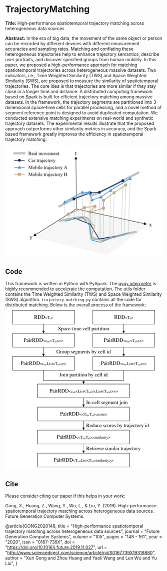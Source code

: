 # TrajectoryMatching

**Title:** High-performance spatiotemporal trajectory matching across heterogeneous data sources

**Abstract:** In the era of big data, the movement of the same object or person can be recorded by different devices with different measurement accuracies and sampling rates. Matching and conflating these heterogeneous trajectories help to enhance trajectory semantics, describe user portraits, and discover specified groups from human mobility. In this paper, we proposed a high-performance approach for matching spatiotemporal trajectories across heterogeneous massive datasets. Two indicators, i.e., Time Weighted Similarity (TWS) and Space Weighted Similarity (SWS), are proposed to measure the similarity of spatiotemporal trajectories. The core idea is that trajectories are more similar if they stay close in a longer time and distance. A distributed computing framework based on Spark is built for efficient trajectory matching among massive datasets. In the framework, the trajectory segments are partitioned into 3-dimensional space–time cells for parallel processing, and a novel method of segment reference point is designed to avoid duplicated computation. We conducted extensive matching experiments on real-world and synthetic trajectory datasets. The experimental results illustrate that the proposed approach outperforms other similarity metrics in accuracy, and the Spark-based framework greatly improves the efficiency in spatiotemporal trajectory matching.

![introduction](assets/intro.png)

## Code

This framework is written in Python with PySpark. The [pypy interpreter](https://pypy.org/) is highly recommended to accelerate the computation. The utils folder contains the Time Weighted Similarity (TWS) and Space Weighted Similarity (SWS) algorithm. `trajectory_matching.py` contains all the code for distributed matching.
Below is the overall process of the framework:![framework](assets/framework.png)

## Cite

Please consider citing our paper if this helps in your work:

Gong, X., Huang, Z., Wang, Y., Wu, L., & Liu, Y. (2019). High-performance spatiotemporal trajectory matching across heterogeneous data sources. Future Generation Computer Systems.

@article{GONG2020148,
title = "High-performance spatiotemporal trajectory matching across heterogeneous data sources",
journal = "Future Generation Computer Systems",
volume = "105",
pages = "148 - 161",
year = "2020",
issn = "0167-739X",
doi = "https://doi.org/10.1016/j.future.2019.11.027",
url = "http://www.sciencedirect.com/science/article/pii/S0167739X19319880",
author = "Xuri Gong and Zhou Huang and Yaoli Wang and Lun Wu and Yu Liu",
}

